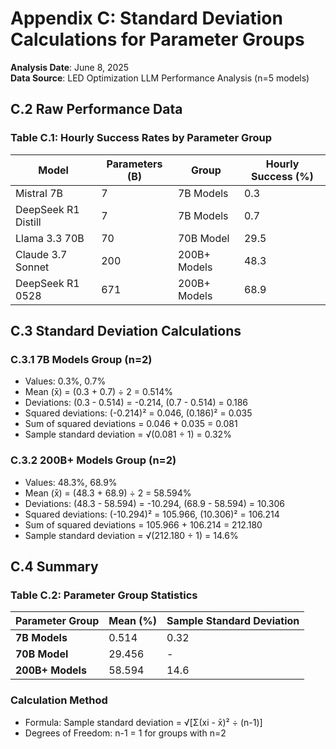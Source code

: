 # Appendix C: Standard Deviation Calculations for Parameter Groups

**Analysis Date**: June 8, 2025  
**Data Source**: LED Optimization LLM Performance Analysis (n=5 models)

## C.2 Raw Performance Data

### Table C.1: Hourly Success Rates by Parameter Group

| **Model** | **Parameters (B)** | **Group** | **Hourly Success (%)** |
|-----------|-------------------|-----------|----------------------|
| Mistral 7B | 7 | 7B Models | 0.3 |
| DeepSeek R1 Distill | 7 | 7B Models | 0.7 |
| Llama 3.3 70B | 70 | 70B Model | 29.5 |
| Claude 3.7 Sonnet | 200 | 200B+ Models | 48.3 |
| DeepSeek R1 0528 | 671 | 200B+ Models | 68.9 |

## C.3 Standard Deviation Calculations

### C.3.1 7B Models Group (n=2)
- Values: 0.3%, 0.7%
- Mean (x̄) = (0.3 + 0.7) ÷ 2 = 0.514%
- Deviations: (0.3 - 0.514) = -0.214, (0.7 - 0.514) = 0.186
- Squared deviations: (-0.214)² = 0.046, (0.186)² = 0.035
- Sum of squared deviations = 0.046 + 0.035 = 0.081
- Sample standard deviation = √(0.081 ÷ 1) = 0.32%

### C.3.2 200B+ Models Group (n=2)
- Values: 48.3%, 68.9%
- Mean (x̄) = (48.3 + 68.9) ÷ 2 = 58.594%
- Deviations: (48.3 - 58.594) = -10.294, (68.9 - 58.594) = 10.306
- Squared deviations: (-10.294)² = 105.966, (10.306)² = 106.214
- Sum of squared deviations = 105.966 + 106.214 = 212.180
- Sample standard deviation = √(212.180 ÷ 1) = 14.6%

## C.4 Summary

### Table C.2: Parameter Group Statistics

| **Parameter Group** | **Mean (%)** | **Sample Standard Deviation** |
|-------------------|-------------|------------------------------|
| **7B Models** | 0.514 | 0.32 |
| **70B Model** | 29.456 | - |
| **200B+ Models** | 58.594 | 14.6 |

### Calculation Method
- Formula: Sample standard deviation = √[Σ(xi - x̄)² ÷ (n-1)]
- Degrees of Freedom: n-1 = 1 for groups with n=2 